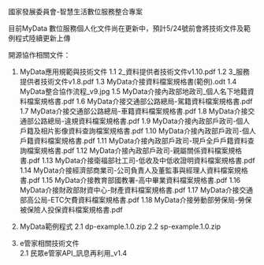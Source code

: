 國家發展委員會-智慧生活數位服務整合專案

目前MyData 數位服務個人化文件尚在更新中，預計5/24號前會將技術文件及範例程式陸續更新上傳

開源協作相關文件：
1. MyData應用規範與技術文件
  1.1 2_資料提供者技術文件v1.10.pdf
  1.2 3_服務提供者技術文件v1.8.pdf
  1.3 MyData介接資料檔案規格書(範例).odt
  1.4 MyData整合協作流程_v9.jpg
  1.5 MyData介接內政部地政司_個人名下地籍資料檔案規格書.pdf
  1.6 MyData介接交通部公路總局-駕籍資料檔案規格書.pdf
  1.7 MyData介接交通部公路總局-車籍資料檔案規格書.pdf
  1.8 MyData介接交通部公路總局-違規資料檔案規格書.pdf
  1.9 MyData介接內政部戶政司-個人戶籍及相片影像資料查詢檔案規格書.pdf
  1.10 MyData介接內政部戶政司-個人戶籍資料檔案規格書.pdf
  1.11 MyData介接內政部戶政司-現戶全戶戶籍資料查詢檔案規格書.pdf
  1.12 MyData介接內政部戶政司-親屬關係資料檔案規格書.pdf
  1.13 MyData介接衛福部社工司-低收及中低收證明資料檔案規格書.pdf
  1.14 MyData介接經濟部商業司-公司負責人及董監事與經理人資料檔案規格書.pdf
  1.15 MyData介接教育部國教署-高中畢業資料檔案規格書.pdf
  1.16 MyData介接財政部財資中心-財產資料檔案規格書.pdf
  1.17 MyData介接交通部高公局-ETC欠費資料檔案規格書.pdf
  1.18 MyData介接勞動部勞保局-勞保被保險人投保資料檔案規格書.pdf

2. MyData範例程式
  2.1 dp-example.1.0.zip
  2.2 sp-example.1.0.zip

3. e管家相關技術文件   
  2.1 民眾e管家API_訊息再利用_v1.4
